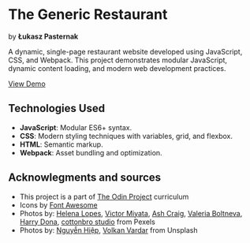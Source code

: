 # The Generic Restaurant
by **Łukasz Pasternak**

A dynamic, single-page restaurant website developed using JavaScript, CSS, and Webpack. This project demonstrates modular JavaScript, dynamic content loading, and modern web development practices.

[View Demo](https://pascard20.github.io/odin-09-restaurant/)

## Technologies Used

- **JavaScript**: Modular ES6+ syntax.
- **CSS**: Modern styling techniques with variables, grid, and flexbox.
- **HTML**: Semantic markup.
- **Webpack**: Asset bundling and optimization.

## Acknowlegments and sources

* This project is a part of [The Odin Project](https://www.theodinproject.com/) curriculum
* Icons by [Font Awesome](https://fontawesome.com/)
* Photos by: [Helena Lopes](https://www.pexels.com/pl-pl/zdjecie/toster-jajecznica-grillowany-pomidor-i-kielbasa-693268/), [Victor Miyata](https://www.pexels.com/pl-pl/zdjecie/pizza-na-brazowy-drewniany-stol-3682837/), [Ash Craig](https://www.pexels.com/pl-pl/zdjecie/nalesnik-z-pokrojona-truskawka-376464/), [Valeria Boltneva](https://www.pexels.com/pl-pl/zdjecie/zblizenie-burgera-1639562/), [Harry Dona](https://www.pexels.com/pl-pl/zdjecie/zblizenie-pieczone-skrzydelka-z-kurczaka-2338407/), [cottonbro studio](https://www.pexels.com/pl-pl/zdjecie/jedzenie-zywnosc-talerz-zdrowy-4057754/) from Pexels 
* Photos by: [Nguyễn Hiệp](https://unsplash.com/photos/woman-in-black-tank-top-beside-woman-in-black-tank-top-CTyPnLIRqO0), [Volkan Vardar](https://unsplash.com/photos/people-sitting-on-chairs-inside-restaurant-1H30uRC1plc) from Unsplash

